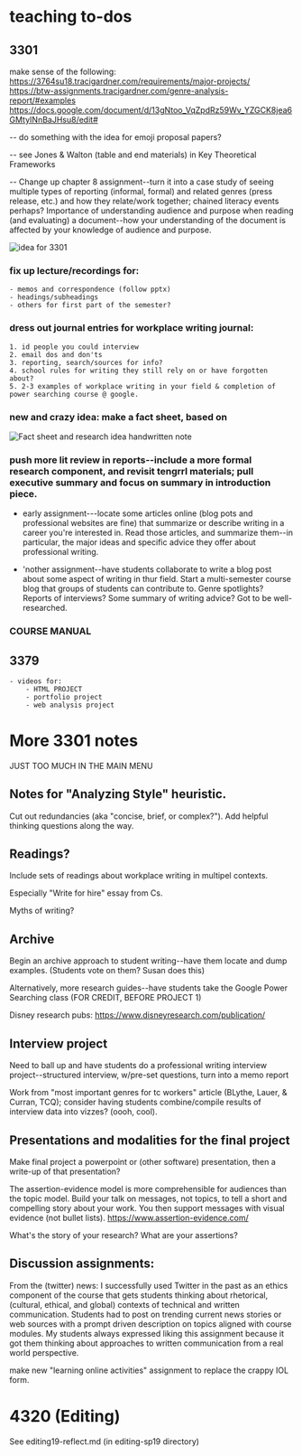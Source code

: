 # teaching to-dos

## 3301
make sense of the following:
https://3764su18.tracigardner.com/requirements/major-projects/
https://btw-assignments.tracigardner.com/genre-analysis-report/#examples
https://docs.google.com/document/d/13gNtoo_VqZpdRz59Wv_YZGCK8jea6GMtyINnBaJHsu8/edit#

-- do something with the idea for emoji proposal papers?

-- see Jones & Walton (table and end materials) in Key Theoretical Frameworks

-- Change up chapter 8 assignment--turn it into a case study of seeing multiple types of reporting (informal, formal) and related genres (press release, etc.) and how they relate/work together; chained literacy events perhaps? Importance of understanding audience and purpose when reading (and evaluating) a document--how your understanding of the document is affected by your knowledge of audience and purpose.

![idea for 3301](media/3301-idea.jpg)

### fix up lecture/recordings for:

	- memos and correspondence (follow pptx)
	- headings/subheadings
	- others for first part of the semester?


### dress out journal entries for workplace writing journal:
	1. id people you could interview
	2. email dos and don'ts
	3. reporting, search/sources for info?
	4. school rules for writing they still rely on or have forgotten about?
	5. 2-3 examples of workplace writing in your field & completion of power searching course @ google.


### new and crazy idea: make a fact sheet, based on

![Fact sheet and research idea handwritten note](3301-idea.jpeg)

### push more lit review in reports--include a more formal research component, and revisit tengrrl materials;  pull executive summary and focus on summary in introduction piece.

- early assignment---locate some articles online (blog pots and professional websites are fine) that summarize or describe writing in a career you're interested in. Read those articles, and summarize them--in particular, the major ideas and specific advice they offer about professional writing.

- 'nother assignment--have students collaborate to write a blog post about some aspect of writing in thur field. Start a multi-semester course blog that groups of students can contribute to. Genre spotlights? Reports of interviews? Some summary of writing advice? Got to be well-researched.

### COURSE MANUAL

## 3379
	- videos for:
		- HTML PROJECT
		- portfolio project
		- web analysis project

# More 3301 notes

JUST TOO MUCH IN THE MAIN MENU

## Notes for "Analyzing Style" heuristic.

Cut out redundancies (aka "concise, brief, or complex?"). Add helpful thinking questions along the way.

## Readings?

Include sets of readings about workplace writing in multipel contexts.

Especially "Write for hire" essay from Cs.

Myths of writing?

## Archive

Begin an archive approach to student writing--have them locate and dump examples. (Students vote on them? Susan does this)

Alternatively, more research guides--have students take the Google Power Searching class (FOR CREDIT, BEFORE PROJECT 1)

Disney research pubs: https://www.disneyresearch.com/publication/

## Interview project

Need to ball up and have students do a professional writing interview project--structured interview, w/pre-set questions, turn into a memo report

Work from "most important genres for tc workers" article (BLythe, Lauer, & Curran, TCQ); consider having students combine/compile results of interview data into vizzes? (oooh, cool).

## Presentations and modalities for the final project

Make final project a powerpoint or (other software) presentation, then a write-up of that presentation?

The assertion-evidence model is more comprehensible for audiences than the topic model. Build your talk on messages, not topics, to tell a short and compelling story about your work. You then support messages with visual evidence (not bullet lists).
https://www.assertion-evidence.com/

What's the story of your research? What are your assertions?

## Discussion assignments:

From the (twitter) news: I successfully used Twitter in the past as an ethics component of the course that gets students thinking about rhetorical, (cultural, ethical, and global) contexts of technical and written communication. Students had to post on trending current news stories or web sources with a prompt driven description on topics aligned with course modules. My students always expressed liking this assignment because it got them thinking about approaches to written communication from a real world perspective.


make new "learning online activities" assignment to replace the crappy IOL form.


# 4320 (Editing)

See editing19-reflect.md (in editing-sp19 directory)
